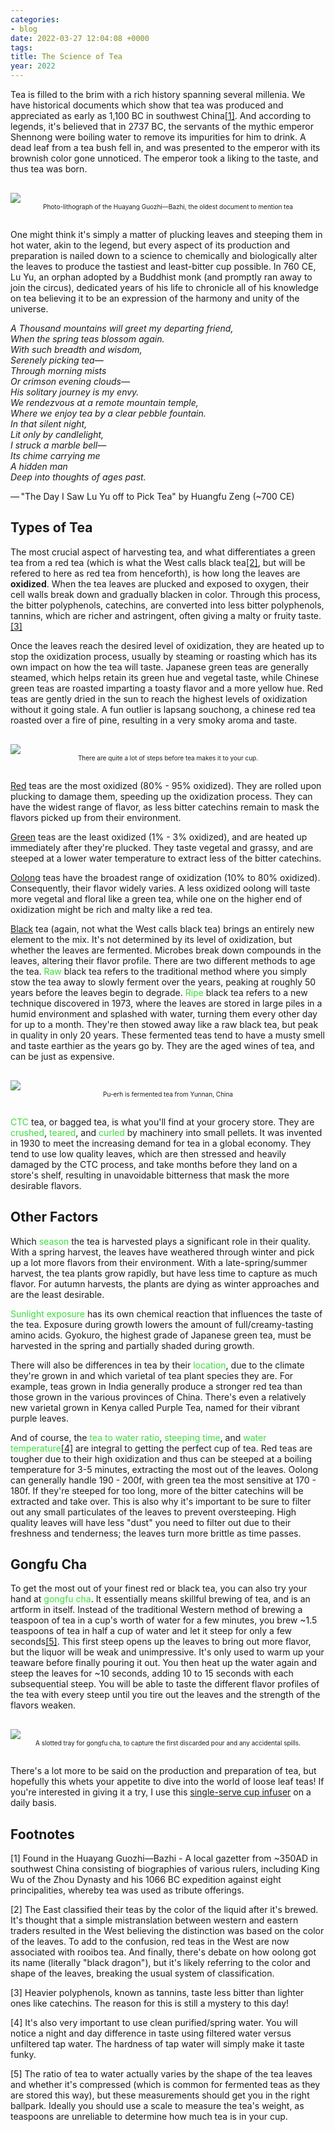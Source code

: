```yaml
---
categories:
- blog
date: 2022-03-27 12:04:08 +0000
tags:
title: The Science of Tea
year: 2022
---
```

Tea is filled to the brim with a rich history spanning several millenia. We have historical documents which show that tea was produced and appreciated as early as 1,100 BC in southwest China<a href="#ref1">[1]</a>. And according to legends, it's believed that in 2737 BC, the servants of the mythic emperor Shennong were boiling water to remove its impurities for him to drink. A dead leaf from a tea bush fell in, and was presented to the emperor with its brownish color gone unnoticed. The emperor took a liking to the taste, and thus tea was born. 

<p style="text-align: center; padding: 16px 0px;"><a target="_blank" href="/imgs/lithograph.jpg"><img src='/imgs/lithograph.jpg' style='display:block; margin: 0 auto;' /></a><span style="font-size: x-small;">Photo-lithograph of the Huayang Guozhi—Bazhi, the oldest document to mention tea</span></p>

One might think it's simply a matter of plucking leaves and steeping them in hot water, akin to the legend, but every aspect of its production and preparation is nailed down to a science to chemically and biologically alter the leaves to produce the tastiest and least-bitter cup possible. In 760 CE, Lu Yu, an orphan adopted by a Buddhist monk (and promptly ran away to join the circus), dedicated years of his life to chronicle all of his knowledge on tea believing it to be an expression of the harmony and unity of the universe.

*A Thousand mountains will greet my departing friend,*  
*When the spring teas blossom again.*  
*With such breadth and wisdom,*  
*Serenely picking tea—*  
*Through morning mists*  
*Or crimson evening clouds—*  
*His solitary journey is my envy.*  
*We rendezvous at a remote mountain temple,*  
*Where we enjoy tea by a clear pebble fountain.*  
*In that silent night,*  
*Lit only by candlelight,*  
*I struck a marble bell—*  
*Its chime carrying me*  
*A hidden man*  
*Deep into thoughts of ages past.*

— "The Day I Saw Lu Yu off to Pick Tea" by Huangfu Zeng (~700 CE)

## Types of Tea

The most crucial aspect of harvesting tea, and what differentiates a green tea from a red tea (which is what the West calls black tea<a href="#ref2">[2]</a>, but will be refered to here as red tea from henceforth), is how long the leaves are **oxidized**. When the tea leaves are plucked and exposed to oxygen, their cell walls break down and gradually blacken in color. Through this process, the bitter polyphenols, catechins, are converted into less bitter polyphenols, tannins, which are richer and astringent, often giving a malty or fruity taste.<a href="#ref3">[3]</a>

Once the leaves reach the desired level of oxidization, they are heated up to stop the oxidization process, usually by steaming or roasting which has its own impact on how the tea will taste. Japanese green teas are generally steamed, which helps retain its green hue and vegetal taste, while Chinese green teas are roasted imparting a toasty flavor and a more yellow hue. Red teas are gently dried in the sun to reach the highest levels of oxidization without it going stale. A fun outlier is lapsang souchong, a chinese red tea roasted over a fire of pine, resulting in a very smoky aroma and taste.

<p style="text-align: center; padding: 16px 0px;"><a target="_blank" href="/imgs/tea_process.png"><img src='/imgs/tea_process.png' style='display:block; margin: 0 auto;' /></a><span style="font-size: x-small;">There are quite a lot of steps before tea makes it to your cup.</span></p>

<a target="_blank" rel="noopener noreferrer" href="https://wendigotea.com/products/bigfoot-tea">Red</a> teas are the most oxidized (80% - 95% oxidized). They are rolled upon plucking to damage them, speeding up the oxidization process. They can have the widest range of flavor, as less bitter catechins remain to mask the flavors picked up from their environment.

<a target="_blank" rel="noopener noreferrer" href="https://wendigotea.com/products/wendigo-green-tea">Green</a> teas are the least oxidized (1% - 3% oxidized), and are heated up immediately after they're plucked. They taste vegetal and grassy, and are steeped at a lower water temperature to extract less of the bitter catechins.

<a target="_blank" rel="noopener noreferrer" href="https://wendigotea.com/products/king-dragon-oolong">Oolong</a> teas have the broadest range of oxidization (10% to 80% oxidized). Consequently, their flavor widely varies. A less oxidized oolong will taste more vegetal and floral like a green tea, while one on the higher end of oxidization might be rich and malty like a red tea.

<a target="_blank" rel="noopener noreferrer" href="https://wendigotea.com/products/skunk-ape-aged-oolong">Black</a> tea (again, not what the West calls black tea) brings an entirely new element to the mix. It's not determined by its level of oxidization, but whether the leaves are fermented. Microbes break down compounds in the leaves, altering their flavor profile. There are two different methods to age the tea. <span style="color: #3cdc3c;">Raw</span> black tea refers to the traditional method where you simply stow the tea away to slowly ferment over the years, peaking at roughly 50 years before the leaves begin to degrade. <span style="color: #3cdc3c;">Ripe</span> black tea refers to a new technique discovered in 1973, where the leaves are stored in large piles in a humid environment and splashed with water, turning them every other day for up to a month. They're then stowed away like a raw black tea, but peak in quality in only 20 years. These fermented teas tend to have a musty smell and taste earthier as the years go by. They are the aged wines of tea, and can be just as expensive.

<p style="text-align: center; padding: 16px 0px;"><a target="_blank" href="/imgs/black_tea.png"><img src='/imgs/black_tea.png' style='display:block; margin: 0 auto;' /></a><span style="font-size: x-small;">Pu-erh is fermented tea from Yunnan, China</span></p>

<span style="color: #3cdc3c;">CTC</span> tea, or bagged tea, is what you'll find at your grocery store. They are <span style="color: #3cdc3c;">crushed</span>, <span style="color: #3cdc3c;">teared</span>, and <span style="color: #3cdc3c;">curled</span> by machinery into small pellets. It was invented in 1930 to meet the increasing demand for tea in a global economy. They tend to use low quality leaves, which are then stressed and heavily damaged by the CTC process, and take months before they land on a store's shelf, resulting in unavoidable bitterness that mask the more desirable flavors.

## Other Factors

Which <span style="color: #3cdc3c;">season</span> the tea is harvested plays a significant role in their quality. With a spring harvest, the leaves have weathered through winter and pick up a lot more flavors from their environment. With a late-spring/summer harvest, the tea plants grow rapidly, but have less time to capture as much flavor. For autumn harvests, the plants are dying as winter approaches and are the least desirable.

<span style="color: #3cdc3c;">Sunlight exposure</span> has its own chemical reaction that influences the taste of the tea. Exposure during growth lowers the amount of full/creamy-tasting amino acids. Gyokuro, the highest grade of Japanese green tea, must be harvested in the spring and partially shaded during growth.

There will also be differences in tea by their <span style="color: #3cdc3c;">location</span>, due to the climate they're grown in and which varietal of tea plant species they are. For example, teas grown in India generally produce a stronger red tea than those grown in the various provinces of China. There's even a relatively new varietal grown in Kenya called Purple Tea, named for their vibrant purple leaves.

And of course, the <span style="color: #3cdc3c;">tea to water ratio</span>, <span style="color: #3cdc3c;">steeping time</span>, and <span style="color: #3cdc3c;">water temperature</span><a href="#ref4">[4]</a> are integral to getting the perfect cup of tea. Red teas are tougher due to their high oxidization and thus can be steeped at a boiling temperature for 3-5 minutes, extracting the most out of the leaves. Oolong can generally handle 190 - 200f, with green tea the most sensitive at 170 - 180f. If they're steeped for too long, more of the bitter catechins will be extracted and take over. This is also why it's important to be sure to filter out any small particulates of the leaves to prevent oversteeping. High quality leaves will have less "dust" you need to filter out due to their freshness and tenderness; the leaves turn more brittle as time passes.

## Gongfu Cha

To get the most out of your finest red or black tea, you can also try your hand at <span style="color: #3cdc3c;">gongfu cha</span>. It essentially means skillful brewing of tea, and is an artform in itself. Instead of the traditional Western method of brewing a teaspoon of tea in a cup's worth of water for a few minutes, you brew ~1.5 teaspoons of tea in half a cup of water and let it steep for only a few seconds<a href="#ref5">[5]</a>. This first steep opens up the leaves to bring out more flavor, but the liquor will be weak and unimpressive. It's only used to warm up your teaware before finally pouring it out. You then heat up the water again and steep the leaves for ~10 seconds, adding 10 to 15 seconds with each subsequential steep. You will be able to taste the different flavor profiles of the tea with every steep until you tire out the leaves and the strength of the flavors weaken.

<p style="text-align: center; padding: 16px 0px;"><a target="_blank" href="/imgs/gongfu.png"><img src='/imgs/gongfu.png' style='display:block; margin: 0 auto;' /></a><span style="font-size: x-small;">A slotted tray for gongfu cha, to capture the first discarded pour and any accidental spills.</span></p>

There's a lot more to be said on the production and preparation of tea, but hopefully this whets your appetite to dive into the world of loose leaf teas! If you're interested in giving it a try, I use this <a target="_blank" rel="noopener noreferrer" href="https://wendigotea.com/collections/teaware/products/lucidity-brew-in-cup-with-stainless-infuser-lid-12-oz">single-serve cup infuser</a> on a daily basis.

## Footnotes

<span id="ref1">[1]</span> Found in the Huayang Guozhi—Bazhi - A local gazetter from ~350AD in southwest China consisting of biographies of various rulers, including King Wu of the Zhou Dynasty and his 1066 BC expedition against eight principalities, whereby tea was used as tribute offerings.

<span id="ref2">[2]</span> The East classified their teas by the color of the liquid after it's brewed. It's thought that a simple mistranslation between western and eastern traders resulted in the West believing the distinction was based on the color of the leaves. To add to the confusion, red teas in the West are now associated with rooibos tea. And finally, there's debate on how oolong got its name (literally "black dragon"), but it's likely referring to the color and shape of the leaves, breaking the usual system of classification.

<span id="ref3">[3]</span> Heavier polyphenols, known as tannins, taste less bitter than lighter ones like catechins. The reason for this is still a mystery to this day!

<span id="ref4">[4]</span> It's also very important to use clean purified/spring water. You will notice a night and day difference in taste using filtered water versus unfiltered tap water. The hardness of tap water will simply make it taste funky.

<span id="ref5">[5]</span> The ratio of tea to water actually varies by the shape of the tea leaves and whether it's compressed (which is common for fermented teas as they are stored this way), but these measurements should get you in the right ballpark. Ideally you should use a scale to measure the tea's weight, as teaspoons are unreliable to determine how much tea is in your cup.